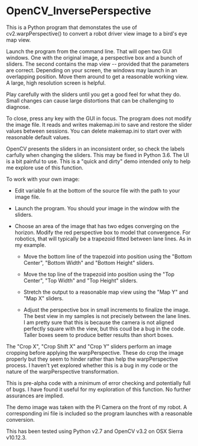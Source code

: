 # OpenCV_InversePerspective
This is a Python program that demonstates the use of cv2.warpPerspective() to convert a robot driver view image to a bird's eye map view.

Launch the program from the command line. 
That will open two GUI windows. One with the original image, a perspective box and a bunch of sliders.
The second contains the map view -- provided that the parameters are correct.
Depending on your screen, the windows may launch in an overlapping position. 
Move them around to get a reasonable working view. 
A large, high resolution screen is helpful.

Play carefully with the sliders until you get a good feel for what they do.
Small changes can cause large distortions that can be challenging to diagnose.

To close, press any key with the GUI in focus.
The program does not modify the image file.
It reads and writes makemap.ini to save and restore the slider values between sessions. 
You can delete makemap.ini to start over with reasonable default values.

OpenCV presents the sliders in an inconsistent order, so check the labels carfully when changing the sliders.
This may be fixed in Python 3.6. The UI is a bit painful to use. This is a "quick and dirty" demo
intended only to help me explore use of this function.

To work with your own image:

* Edit variable fn at the bottom of the source file with the path to your image file.

* Launch the program. You should your image in the window with the sliders.

* Choose an area of the image that has two edges converging on the horizon.
Modify the red perspective box to model that convergence. 
For robotics, that will typically be a trapezoid fitted between lane lines.
As in my example. 

	* Move the bottom line of the trapezoid into position using the "Bottom Center", "Bottom Width" and "Bottom Height" sliders.

	* Move the top line of the trapezoid into position using the "Top Center", "Top Width" and "Top Height" sliders.

	* Stretch the output to a reasonable map view using the "Map Y" and "Map X" sliders.

	* Adjust the perspective box in small increments to finalize the image. 
The best view in my samples is not precisely between the lane lines. 
I am pretty sure that this is because the camera is not aligned perfectly square with the view, 
but this coud be a bug in the code.
Taller boxes seem to produce better results than short boxes.

The "Crop X", "Crop Shift X" and "Crop Y" sliders perform an image cropping before applying the warpPerspective. 
These do crop the image properly but they seem to hinder rather than help the warpPerspective process.
I haven't yet explored whether this is a bug in my code or the nature of the warpPerspective transformation.

This is pre-alpha code with a minimum of error checking and potentially full of bugs. 
I have found it useful for my exploration of this function.
No further assurances are implied.

The demo image was taken with the Pi Camera on the front of my robot. A corresponding ini file is included so the program launches with a reasonable conversion.

This has been tested using Python v2.7 and OpenCV v3.2 on OSX Sierra v10.12.3.
